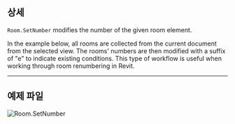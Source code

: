 ## 상세
`Room.SetNumber` modifies the number of the given room element.

In the example below, all rooms are collected from the current document from the selected view. The rooms' numbers are then modified with a suffix of "e" to indicate existing conditions. This type of workflow is useful when working through room renumbering in Revit.
___
## 예제 파일

![Room.SetNumber](./Revit.Elements.Room.SetNumber_img.jpg)
